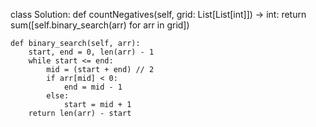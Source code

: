 class Solution:
    def countNegatives(self, grid: List[List[int]]) -> int:
        return sum([self.binary_search(arr) for arr in grid])
        
    def binary_search(self, arr):
        start, end = 0, len(arr) - 1
        while start <= end:
            mid = (start + end) // 2
            if arr[mid] < 0:
                end = mid - 1
            else: 
                start = mid + 1
        return len(arr) - start
